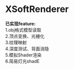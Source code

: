 # XSoftRenderer
**已实现feature:**  
    1.obj格式模型读取  
    2.顶点变换、光栅化  
    3.纹理映射   
    4.深度测试、背面消隐  
    5.模拟Shader渲染  
    6.简易灯光shadE  
    
